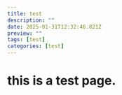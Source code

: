 ```yaml
---
title: test
description: ""
date: 2025-01-31T12:32:46.821Z
preview: ""
tags: [test]
categories: [test]
---
```


# this is a test page.
